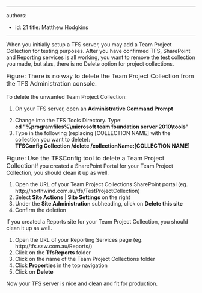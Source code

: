 

---
authors:
  - id: 21
    title: Matthew Hodgkins
---




<span class='intro'> When you initially setup a TFS server, you may add a Team Project Collection for testing purposes. After you have confirmed TFS, SharePoint and Reporting services is all working, you want to remove the test collection you made, but alas, there is no Delete option for project collections.  </span>

<img src="/PublishingImages/tfs-admin-no-delete.png" alt="" /> <br><font class="ms-rteCustom-FigureNormal" size="+0">Figure&#58; There is no way to delete the Team Project Collection from the TFS Administration console.<br></font><br>To delete the unwanted Team Project Collection&#58;<br><ol><li>On your TFS server, open an <strong>Administrative Command Prompt</strong> </li>
<li>Change into the TFS Tools Directory. Type&#58;<br><strong>cd &quot;%programfiles%\microsoft team foundation server 2010\tools&quot;</strong> </li>
<li>Type in the following (replacing [COLLECTION NAME] with the collection you want to delete)&#58;<br><strong>TFSConfig Collection /delete /collectionName&#58;[COLLECTION NAME]<br></strong></li></ol>
<p><img src="/PublishingImages/tfs-admin-delete-collection.png" alt="" /><br><font class="ms-rteCustom-FigureNormal" size="+0">Figure&#58; Use the TFSConfig tool to delete a Team Project </font><font class="ms-rteCustom-FigureNormal" size="+0">Collection</font>If you created a SharePoint Portal for your Team Project Collection, you should clean it up as well.</p>
<ol><li>Open the URL of your Team Project Collections SharePoint portal (eg. http&#58;//northwind.com.au/tfs/TestProjectCollection) </li>
<li>Select <strong>Site Actions</strong> | <strong>Site Settings</strong> on the right </li>
<li>Under the <strong>Site Administration</strong> subheading, click on <strong>Delete this site</strong> </li>
<li>Confirm the deletion </li></ol>
<p>If you created a Reports site for your Team Project Collection, you should clean it up as well.</p>
<ol><li>Open the URL of your Reporting Services page (eg. http&#58;//tfs.ssw.com.au/Reports/) </li>
<li>Click on the <strong>TfsReports</strong> folder </li>
<li>Click on the name of the Team Project Collections folder </li>
<li>Click <strong>Properties </strong>in the top navigation </li>
<li>Click on <strong>Delete</strong> </li></ol>
<p>Now your TFS server is nice and clean and fit for production.</p>


